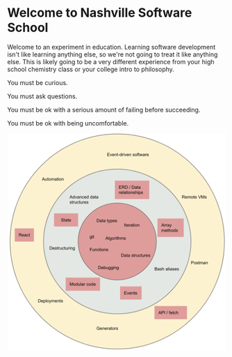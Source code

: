 # Welcome to Nashville Software School

Welcome to an experiment in education. Learning software development isn't like learning anything else, so we're not going to treat it like anything else. This is likely going to be a very different experience from your high school chemistry class or your college intro to philosophy.

You must be curious.

You must ask questions.

You must be ok with a serious amount of failing before succeeding.

You must be ok with being uncomfortable.

![tiered learning objectives](./learning-objectives.png)
